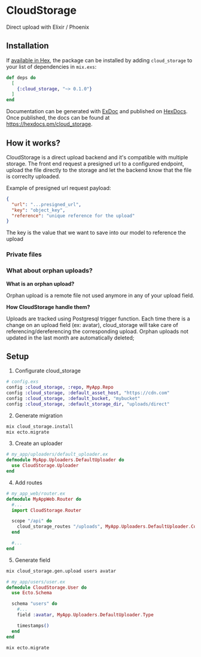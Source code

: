 # CloudStorage

Direct upload with Elixir / Phoenix

## Installation

If [available in Hex](https://hex.pm/docs/publish), the package can be installed
by adding `cloud_storage` to your list of dependencies in `mix.exs`:

```elixir
def deps do
  [
    {:cloud_storage, "~> 0.1.0"}
  ]
end
```

Documentation can be generated with [ExDoc](https://github.com/elixir-lang/ex_doc)
and published on [HexDocs](https://hexdocs.pm). Once published, the docs can
be found at <https://hexdocs.pm/cloud_storage>.

## How it works?

CloudStorage is a direct upload backend and it's compatible with multiple storage.
The front end request a presigned url to a configured endpoint, upload the file directly to the storage and let the backend know that the file is correclty uploaded.

Example of presigned url request payload:

```json
{
  "url": "...presigned_url",
  "key": "object_key",
  "reference": "unique reference for the upload"
}
```

The key is the value that we want to save into our model to reference the upload

### Private files

### What about orphan uploads?

**What is an orphan upload?**

Orphan upload is a remote file not used anymore in any of your upload field.

**How CloudStorage handle them?**

Uploads are tracked using Postgresql trigger function. Each time there is a change on an upload field (ex: avatar), cloud_storage will take care of referencing/dereferencing the corresponding upload.
Orphan uploads not updated in the last month are automatically deleted;

## Setup

1. Configurate cloud_storage

```elixir
# config.exs
config :cloud_storage, :repo, MyApp.Repo
config :cloud_storage, :default_asset_host, "https://cdn.com"
config :cloud_storage, :default_bucket, "mybucket"
config :cloud_storage, :default_storage_dir, "uploads/direct"
```

2. Generate migration

```bash
mix cloud_storage.install
mix ecto.migrate
```

3. Create an uploader

```elixir
# my_app/uploaders/default_uploader.ex
defmodule MyApp.Uploaders.DefaultUploader do
  use CloudStorage.Uploader
end
```

4. Add routes

```elixir
# my_app_web/router.ex
defmodule MyAppWeb.Router do
  #...
  import CloudStorage.Router

  scope "/api" do
    cloud_storage_routes "/uploads", MyApp.Uploaders.DefaultUploader.Controller
  end

  #...
end
```

5. Generate field

```bash
mix cloud_storage.gen.upload users avatar
```

```elixir
# my_app/users/user.ex
defmodule CloudStorage.User do
  use Ecto.Schema

  schema "users" do
    #...
    field :avatar, MyApp.Uploaders.DefaultUploader.Type

    timestamps()
  end
end
```

```bash
mix ecto.migrate
```
